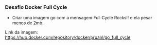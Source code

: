 ### Desafio Docker Full Cycle

- Criar uma imagem go com a mensagem Full Cycle Rocks!! e ela pesar menos de 2mb.

Link da imagem: https://hub.docker.com/repository/docker/pruanl/go_full_cycle